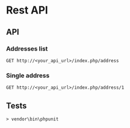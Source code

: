# Rest API #

## API ##

### Addresses list ###
    
    GET http://<your_api_url>/index.php/address
    
### Single address ###
    
    GET http://<your_api_url>/index.php/address/1

## Tests ##

    > vendor\bin\phpunit